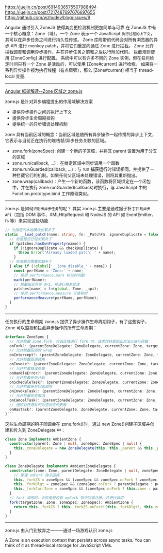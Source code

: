 https://juejin.cn/post/6914936575507988494
https://juejin.cn/post/7217487697676697655
https://github.com/wzhudev/blog/issues/9

Angular 通过引入 ZoneJS 使得其变更检测机制更加简单与可靠
在 ZoneJS 中有一个核心概念：Zone（域）。一个 Zone 表示一个 JavaScript `执行过程的上下文`，其可以在异步任务之间进行持久性传递。
Zone 库附带的代码会对所有浏览器的异步 API 进行 monkey patch，并将它们重定向通过 Zone 进行拦截。
Zone 允许拦截调度和调用异步操作，并在异步任务之前和之后执行附加代码。
拦截规则使用 [ZoneConfig] 进行配置。 系统中可以有许多不同的 Zone 实例，但在任何给定时间只有一个 Zone 是活动的，可以使用 [Zone#current] 进行检索。
如果将一系列异步操作视为执行线程（有点牵强），那么 [Zone#current] 相当于 thread-local 变量.

---

[Angular 框架解读--Zone 区域之 zone.js](https://godbasin.github.io/2021/05/01/angular-design-zonejs/)

zone.js 是针对异步编程提出的作用域解决方案

- 提供异步操作之间的执行上下文
- 提供异步生命周期挂钩
- 提供统一的异步错误处理机制

zone 具有当前区域的概念：当前区域是随所有异步操作一起传播的异步上下文，它表示与当前正在执行的堆栈帧/异步任务关联的区域。

- zone.fork(zoneSpec): 创建一个新的子区域，并将其 parent 设置为用于分支的区域
- zone.run(callback, ...)：在给定区域中同步调用一个函数
- zone.runGuarded(callback, ...)：与 run 捕获运行时错误相同，并提供了一种拦截它们的机制。如果任何父区域未处理错误，则将其重新抛出。
- zone.wrap(callback)：产生一个新的函数，该函数将区域绑定在一个闭包中，并在执行 zone.runGuarded(callback)时执行，与 JavaScript 中的 Function.prototype.bind 工作原理类似。

---

zone.js 是如何`识别出异步任务`的呢？
其实 zone.js 主要是通过猴子补丁`拦截异步 API`（包括 DOM 事件、XMLHttpRequest 和 NodeJS 的 API 如 EventEmitter、fs 等）来实现这些功能

```ts
// 为指定的本地模块加载补丁
static __load_patch(name: string, fn: _PatchFn, ignoreDuplicate = false): void {
  // 检查是否已经加载补丁
  if (patches.hasOwnProperty(name)) {
    if (!ignoreDuplicate && checkDuplicate) {
      throw Error('Already loaded patch: ' + name);
    }
  // 检查是否需要加载补丁
  } else if (!global['__Zone_disable_' + name]) {
    const perfName = 'Zone:' + name;
    // 使用 performance.mark 标记时间戳
    mark(perfName);
    // 拦截指定异步 API，并进行相关处理
    patches[name] = fn(global, Zone, _api);
    // 使用 performance.measure 计算耗时
    performanceMeasure(perfName, perfName);
  }
}
```

---

任务执行的生命周期
zone.js 提供了异步操作生命周期钩子，有了这些钩子，Zone 可以监视和拦截异步操作的所有生命周期：

````ts
interface ZoneSpec {
  // 允许拦截 Zone.fork，对该区域进行 fork 时，请求将转发到此方法以进行拦截
  onFork?: (parentZoneDelegate: ZoneDelegate, currentZone: Zone, targetZone: Zone, zoneSpec: ZoneSpec) => Zone;
  // 允许拦截回调的 wrap
  onIntercept?: (parentZoneDelegate: ZoneDelegate, currentZone: Zone, targetZone: Zone, delegate: Function, source: string) => Function;
  // 允许拦截回调调用
  onInvoke?: (parentZoneDelegate: ZoneDelegate, currentZone: Zone, targetZone: Zone, delegate: Function, applyThis: any, applyArgs?: any[], source?: string) => any;
  // 允许拦截错误处理
  onHandleError?: (parentZoneDelegate: ZoneDelegate, currentZone: Zone, targetZone: Zone, error: any) => boolean;
  // 允许拦截任务计划
  onScheduleTask?: (parentZoneDelegate: ZoneDelegate, currentZone: Zone, targetZone: Zone, task: Task) => Task;
  // 允许拦截任务回调调用
  onInvokeTask?: (parentZoneDelegate: ZoneDelegate, currentZone: Zone, targetZone: Zone, task: Task, applyThis: any, applyArgs?: any[]) => any;
  // 允许拦截任务取消
  onCancelTask?: (parentZoneDelegate: ZoneDelegate, currentZone: Zone, targetZone: Zone, task: Task) => any;
  // 通知对任务队列为空状态的更改
  onHasTask?: (parentZoneDelegate: ZoneDelegate, currentZone: Zone, targetZone: Zone, hasTaskState: HasTaskState) => void;
}```
````

这些生命周期的钩子回调会在 zone.fork()时，通过 new Zone()创建子区域并创建和传入到 ZoneDelegate 中：

```ts
class Zone implements AmbientZone {
  constructor(parent: Zone | null, zoneSpec: ZoneSpec | null) {
    this._zoneDelegate = new ZoneDelegate(this, this._parent && this._parent._zoneDelegate, zoneSpec)
  }
}

class ZoneDelegate implements AmbientZoneDelegate {
  constructor(zone: Zone, parentDelegate: ZoneDelegate | null, zoneSpec: ZoneSpec | null) {
    // 管理 onFork 钩子回调
    this._forkZS = zoneSpec && (zoneSpec && zoneSpec.onFork ? zoneSpec : parentDelegate!._forkZS)
    this._forkDlgt = zoneSpec && (zoneSpec.onFork ? parentDelegate : parentDelegate!._forkDlgt)
    this._forkCurrZone = zoneSpec && (zoneSpec.onFork ? this.zone : parentDelegate!._forkCurrZone)
  }
  // fork 调用时，会检查是否有 onFork 钩子回调注册，并进行调用
  fork(targetZone: Zone, zoneSpec: ZoneSpec): AmbientZone {
    return this._forkZS ? this._forkZS.onFork!(this._forkDlgt!, this.zone, targetZone, zoneSpec) : new Zone(targetZone, zoneSpec)
  }
}
```

---

zone.js 由入门到放弃之一——通过一场游戏认识 zone.js

A Zone is an execution context that persists across async tasks. You can think of it as thread-local storage for JavaScript VMs.

